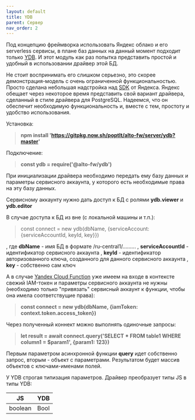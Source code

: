 ```yaml
---
layout: default
title: YDB
parent: Сервер
nav_order: 2
---
```


Под концепцию фреймворка использовать Яндекс облако и его serverless сервисы, в плане баз данных на данный момент 
подходит только [YDB](https://cloud.yandex.ru/services/ydb). И этот модуль как раз попытка представить простой
и удобный в использовании драйвер этой БД.

Не стоит воспринимать его слишком серьезно, это скорее демонстрация-модель с очень ограниченной функциональностью. Просто сделана небольшая надстройка над [SDK](https://github.com/ydb-platform/ydb-nodejs-sdk) от Яндекса. 
Яндекс обещает через некоторое время представить свой вариант драйвера, сделанный в стиле драйвера для PostgreSQL. 
Надеемся, что он обеспечит необходимую функциональность и, вместе с тем, простоту и удобство использования.

Установка:

> **npm install 'https://gitpkg.now.sh/poptlt/alto-fw/server/ydb?master'**

Подключение:

> **const ydb = require('@alto-fw/ydb')**

При инициализации драйвера необходимо передать ему базу данных и параметры сервисного аккаунта, у которого есть необходимые права на эту базу данных.

Сервисному аккаунту нужно дать доступ к БД с ролями **ydb.viewer** и **ydb.editor**

В случае доступа к БД из вне (с локальной машины и т.п.):

> const connect = new ydb(dbName, {serviceAccount: {serviceAccountId, keyId, key}})

, где **dbName** - имя БД в формате /ru-central1/.........
, **serviceAccountId** - идентификатор сервисного аккаунта
, **keyId** - идентификатор авторизованного ключа, созданного для данного сервисного аккаунта
, **key** - собственно сам ключ

А в случае [Yandex Cloud Function](https://cloud.yandex.ru/services/functions) уже имеем на входе в контексте свежий IAM-токен и параметры сервисного аккаунта не нужны (необходимо только "привязать" сервисный аккаунт к функции, чтобы она имела соответствущие права): 

> **const connect = new ydb(dbName, {iamToken: context.token.access_token})**

Через полученный коннект можно выполнять одиночные запросы:

> **let result = await connect.query('SELECT * FROM table1 WHERE column1 = $param1', {param1: 123})**

Первым параметром асинхронной функции **query** идет собственно запрос, вторым - объект с параметрами. 
Результатом будет массив объектов с ключами-именами полей.

У YDB строгая типизация параметров. Драйвер преобразует типы JS в типы YDB:

| JS | YDB |
|----|-----|
| boolean | Bool |









